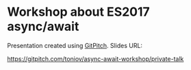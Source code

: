 # Workshop about ES2017 async/await

Presentation created using [GitPitch](https://github.com/gitpitch/gitpitch). Slides URL:

https://gitpitch.com/toniov/async-await-workshop/private-talk
